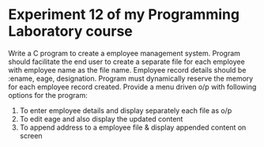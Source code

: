 # Experiment 12 of my Programming Laboratory course
Write a C program to create a employee management system. Program should facilitate the end user to create a separate file for each employee with employee name as the file name. Employee record details should be :ename, eage, designation. Program must dynamically reserve the memory for each employee record created. Provide a menu driven o/p with following options for the program:                                                                                      
1. To enter employee details and display separately each file as o/p                                                                          
2. To edit eage and also display the updated content
3. To append address to a employee file & display appended content on screen
